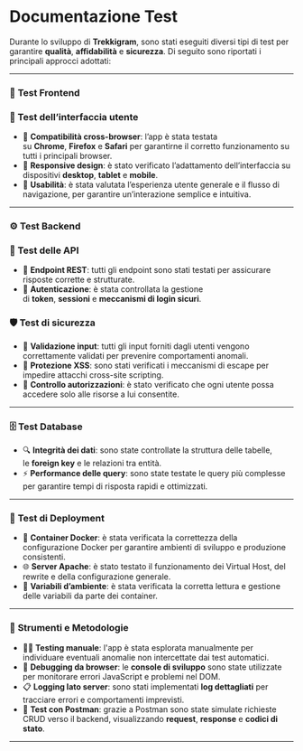 # Documentazione Test

Durante lo sviluppo di **Trekkigram**, sono stati eseguiti diversi tipi di test per garantire **qualità**, **affidabilità** e **sicurezza**. Di seguito sono riportati i principali approcci adottati:

---

### 🧩 **Test Frontend**

### 🎨 Test dell’interfaccia utente

- 🔄 **Compatibilità cross-browser**: l’app è stata testata su **Chrome**, **Firefox** e **Safari** per garantirne il corretto funzionamento su tutti i principali browser.
- 📱 **Responsive design**: è stato verificato l’adattamento dell’interfaccia su dispositivi **desktop**, **tablet** e **mobile**.
- 👥 **Usabilità**: è stata valutata l’esperienza utente generale e il flusso di navigazione, per garantire un’interazione semplice e intuitiva.

---

### ⚙️ **Test Backend**

### 🔌 Test delle API

- 🔗 **Endpoint REST**: tutti gli endpoint sono stati testati per assicurare risposte corrette e strutturate.
- 🔐 **Autenticazione**: è stata controllata la gestione di **token**, **sessioni** e **meccanismi di login sicuri**.

### 🛡️ Test di sicurezza

- 🧼 **Validazione input**: tutti gli input forniti dagli utenti vengono correttamente validati per prevenire comportamenti anomali.
- 🚫 **Protezione XSS**: sono stati verificati i meccanismi di escape per impedire attacchi cross-site scripting.
- 🔏 **Controllo autorizzazioni**: è stato verificato che ogni utente possa accedere solo alle risorse a lui consentite.

---

### 🗄️ **Test Database**

- 🔍 **Integrità dei dati**: sono state controllate la struttura delle tabelle, le **foreign key** e le relazioni tra entità.
- ⚡ **Performance delle query**: sono state testate le query più complesse per garantire tempi di risposta rapidi e ottimizzati.

---

### 🚀 **Test di Deployment**

- 🐳 **Container Docker**: è stata verificata la correttezza della configurazione Docker per garantire ambienti di sviluppo e produzione consistenti.
- 🌐 **Server Apache**: è stato testato il funzionamento dei Virtual Host, del rewrite e della configurazione generale.
- 🧩 **Variabili d’ambiente**: è stata verificata la corretta lettura e gestione delle variabili da parte dei container.

---

### 🧪 **Strumenti e Metodologie**

- 👨‍💻 **Testing manuale**: l'app è stata esplorata manualmente per individuare eventuali anomalie non intercettate dai test automatici.
- 🧰 **Debugging da browser**: le **console di sviluppo** sono state utilizzate per monitorare errori JavaScript e problemi nel DOM.
- 📋 **Logging lato server**: sono stati implementati **log dettagliati** per tracciare errori e comportamenti imprevisti.
- 🔧 **Test con Postman**: grazie a Postman sono state simulate richieste CRUD verso il backend, visualizzando **request**, **response** e **codici di stato**.

---
